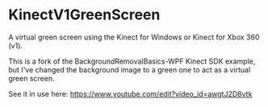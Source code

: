 # KinectV1GreenScreen
A virtual green screen using the Kinect for Windows or Kinect for Xbox 360 (v1).


This is a fork of the BackgroundRemovalBasics-WPF Kinect SDK example, but I've changed the background image to a green one to act as a virtual green screen.

See it in use here: https://www.youtube.com/edit?video_id=awgtJ2D8vtk
